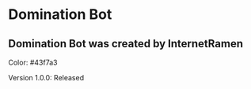 # Domination Bot

## Domination Bot was created by InternetRamen

Color: #43f7a3


Version 1.0.0:
Released